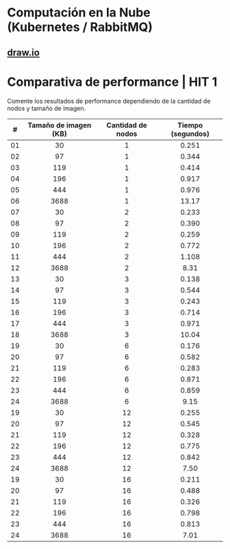 # Computación en la Nube (Kubernetes / RabbitMQ)

## [draw.io](https://app.diagrams.net/#G1Vyh84oVufldWJn5FWIVCsCYhydlEjUd1#%7B%22pageId%22%3A%229nd7Xhr774xgJWUf5Zhs%22%7D)

# Comparativa de performance | HIT 1

Comente los resultados de performance dependiendo de la cantidad de nodos y tamaño de imagen.

|  #  | Tamaño de imagen (KB) | Cantidad de nodos | Tiempo (segundos) |
| :-: | :-------------------: | :---------------: | :---------------: |
| 01  |          30           |         1         |       0.251       |
| 02  |          97           |         1         |       0.344       |
| 03  |          119          |         1         |       0.414       |
| 04  |          196          |         1         |       0.917       |
| 05  |          444          |         1         |       0.976       |
| 06  |         3688          |         1         |       13.17       |
| 07  |          30           |         2         |       0.233       |
| 08  |          97           |         2         |       0.390       |
| 09  |          119          |         2         |       0.259       |
| 10  |          196          |         2         |       0.772       |
| 11  |          444          |         2         |       1.108       |
| 12  |         3688          |         2         |       8.31        |
| 13  |          30           |         3         |       0.138       |
| 14  |          97           |         3         |       0.544       |
| 15  |          119          |         3         |       0.243       |
| 16  |          196          |         3         |       0.714       |
| 17  |          444          |         3         |       0.971       |
| 18  |         3688          |         3         |       10.04       |
| 19  |          30           |         6         |       0.176       |
| 20  |          97           |         6         |       0.582       |
| 21  |          119          |         6         |       0.283       |
| 22  |          196          |         6         |       0.871       |
| 23  |          444          |         6         |       0.859       |
| 24  |         3688          |         6         |       9.15        |
| 19  |          30           |        12         |       0.255       |
| 20  |          97           |        12         |       0.545       |
| 21  |          119          |        12         |       0.328       |
| 22  |          196          |        12         |       0.775       |
| 23  |          444          |        12         |       0.842       |
| 24  |         3688          |        12         |       7.50        |
| 19  |          30           |        16         |       0.211       |
| 20  |          97           |        16         |       0.488       |
| 21  |          119          |        16         |       0.326       |
| 22  |          196          |        16         |       0.798       |
| 23  |          444          |        16         |       0.813       |
| 24  |         3688          |        16         |       7.01        |
